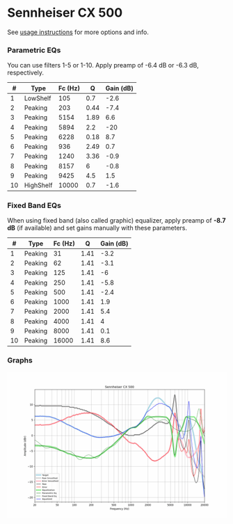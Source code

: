 # Sennheiser CX 500
See [usage instructions](https://github.com/jaakkopasanen/AutoEq#usage) for more options and info.

### Parametric EQs
You can use filters 1-5 or 1-10. Apply preamp of -6.4 dB or -6.3 dB, respectively.

|   # | Type      |   Fc (Hz) |    Q |   Gain (dB) |
|-----|-----------|-----------|------|-------------|
|   1 | LowShelf  |       105 | 0.7  |        -2.6 |
|   2 | Peaking   |       203 | 0.44 |        -7.4 |
|   3 | Peaking   |      5154 | 1.89 |         6.6 |
|   4 | Peaking   |      5894 | 2.2  |       -20   |
|   5 | Peaking   |      6228 | 0.18 |         8.7 |
|   6 | Peaking   |       936 | 2.49 |         0.7 |
|   7 | Peaking   |      1240 | 3.36 |        -0.9 |
|   8 | Peaking   |      8157 | 6    |        -0.8 |
|   9 | Peaking   |      9425 | 4.5  |         1.5 |
|  10 | HighShelf |     10000 | 0.7  |        -1.6 |

### Fixed Band EQs
When using fixed band (also called graphic) equalizer, apply preamp of **-8.7 dB** (if available) and set gains manually with these parameters.

|   # | Type    |   Fc (Hz) |    Q |   Gain (dB) |
|-----|---------|-----------|------|-------------|
|   1 | Peaking |        31 | 1.41 |        -3.2 |
|   2 | Peaking |        62 | 1.41 |        -3.1 |
|   3 | Peaking |       125 | 1.41 |        -6   |
|   4 | Peaking |       250 | 1.41 |        -5.8 |
|   5 | Peaking |       500 | 1.41 |        -2.4 |
|   6 | Peaking |      1000 | 1.41 |         1.9 |
|   7 | Peaking |      2000 | 1.41 |         5.4 |
|   8 | Peaking |      4000 | 1.41 |         4   |
|   9 | Peaking |      8000 | 1.41 |         0.1 |
|  10 | Peaking |     16000 | 1.41 |         8.6 |

### Graphs
![](./Sennheiser%20CX%20500.png)
